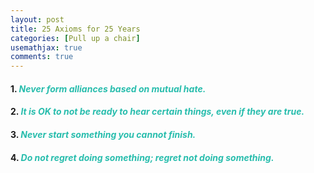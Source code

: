 ```yaml
---
layout: post
title: 25 Axioms for 25 Years
categories: [Pull up a chair]
usemathjax: true
comments: true
---
```

#### 1. <span style = "color:#28bdad">*Never form alliances based on mutual hate.*</span> 
#### 2. <span style = "color:#28bdad">*It is OK to not be ready to hear certain things, even if they are true.*</span>
#### 3. <span style = "color:#28bdad">*Never start something you cannot finish.*</span>
#### 4. <span style = "color:#28bdad">*Do not regret doing something; regret not doing something.*</span>
